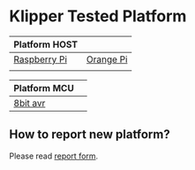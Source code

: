 # Klipper Tested Platform

| Platform HOST                                          |                                               |
| ------------------------------------------------------ | --------------------------------------------- |
| [Raspberry Pi](HOST/Raspberry-Pi/Raspberry-Pi-main.md) | [Orange Pi](HOST/Orange-Pi/Orange-Pi-main.md) |
|                                                        |                                               |

| Platform MCU |     |
| ------------ | --- |
| [8bit avr](MCU/AVR/8bit-avr.md) | |

## How to report new platform?

Please read [report form](/REPORT/README.md).